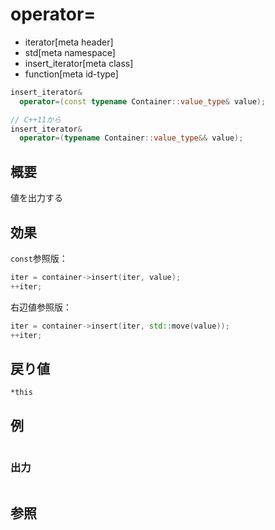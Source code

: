 # operator=
* iterator[meta header]
* std[meta namespace]
* insert_iterator[meta class]
* function[meta id-type]

```cpp
insert_iterator&
  operator=(const typename Container::value_type& value);

// C++11から
insert_iterator&
  operator=(typename Container::value_type&& value);
```

## 概要
値を出力する


## 効果
`const`参照版：
```cpp
iter = container->insert(iter, value);
++iter;
```

右辺値参照版：
```cpp
iter = container->insert(iter, std::move(value));
++iter;
```


## 戻り値
`*this`


## 例
```cpp
```

### 出力
```
```

## 参照
